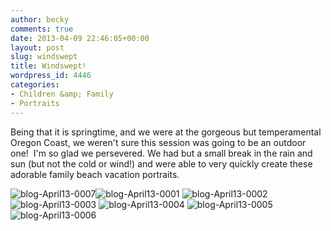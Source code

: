 ```yaml
---
author: becky
comments: true
date: 2013-04-09 22:46:05+00:00
layout: post
slug: windswept
title: Windswept!
wordpress_id: 4446
categories:
- Children &amp; Family
- Portraits
---
```


Being that it is springtime, and we were at the gorgeous but temperamental Oregon Coast, we weren't sure this session was going to be an outdoor one!  I'm so glad we persevered. We had but a small break in the rain and sun (but not the cold or wind!) and were able to very quickly create these adorable family beach vacation portraits.

![blog-April13-0007](http://www.beckyjenson.com/wp-content/uploads/2013/04/blog-April13-0007.jpg)![blog-April13-0001](http://www.beckyjenson.com/wp-content/uploads/2013/04/blog-April13-0001.jpg) ![blog-April13-0002](http://www.beckyjenson.com/wp-content/uploads/2013/04/blog-April13-0002.jpg) ![blog-April13-0003](http://www.beckyjenson.com/wp-content/uploads/2013/04/blog-April13-0003.jpg) ![blog-April13-0004](http://www.beckyjenson.com/wp-content/uploads/2013/04/blog-April13-0004.jpg) ![blog-April13-0005](http://www.beckyjenson.com/wp-content/uploads/2013/04/blog-April13-0005.jpg) ![blog-April13-0006](http://www.beckyjenson.com/wp-content/uploads/2013/04/blog-April13-0006.jpg)
